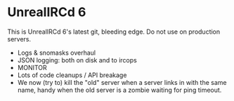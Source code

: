 UnrealIRCd 6
=============
This is UnrealIRCd 6's latest git, bleeding edge. Do not use on production servers.

* Logs & snomasks overhaul
* JSON logging: both on disk and to ircops
* MONITOR
* Lots of code cleanups / API breakage
* We now (try to) kill the "old" server when a server links in with the same
  name, handy when the old server is a zombie waiting for ping timeout.
